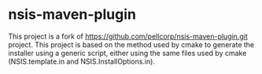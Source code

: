 # nsis-maven-plugin

This project is a fork of https://github.com/pellcorp/nsis-maven-plugin.git project.
This project is based on the method used by cmake to generate the installer using a generic script, either using the same files used by cmake (NSIS.template.in and NSIS.InstallOptions.in).